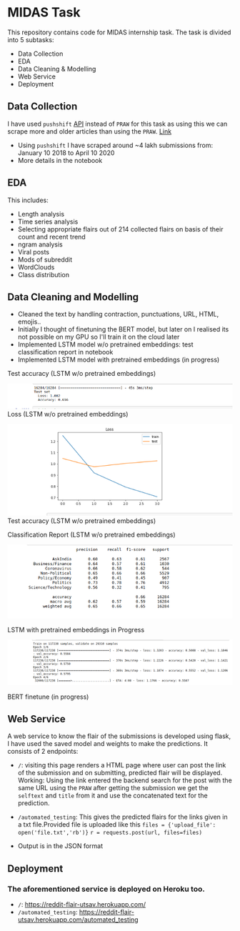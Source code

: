 # MIDAS Task


This repository contains code for MIDAS internship task. The task is divided into 5 subtasks:

  - Data Collection
  - EDA
  - Data Cleaning & Modelling
  - Web Service
  - Deployment

## Data Collection
I have used `pushshift` [API](https://github.com/pushshift/api) instead of `PRAW` for this task as using this we can scrape more and older articles than using the `PRAW`. [Link](https://www.reddit.com/r/redditdev/comments/8qx7t7/why_does_praw_limit_number_of_submissions_for/) 
  - Using `pushshift` I have scraped around ~4 lakh submissions from: January 10 2018 to April 10 2020
  - More details in the notebook


## EDA
This includes:
  - Length analysis
  - Time series analysis
  - Selecting appropriate flairs out of 214 collected flairs on basis of their count and recent trend
  - ngram analysis
  - Viral posts
  - Mods of subreddit
  - WordClouds
  - Class distribution

## Data Cleaning and Modelling
  - Cleaned the text by handling contraction, punctuations, URL, HTML, emojis..
  - Initially I thought of finetuning the BERT model, but later on I realised its not possible on my GPU so I'll train it on the cloud later
  - Implemented LSTM model w/o pretrained embeddings: test classification report in notebook
  - Implemented LSTM model with pretrained embeddings (in progress)

Test accuracy (LSTM w/o pretrained embeddings)

![title](img/test_accuracy.png)
Loss (LSTM w/o pretrained embeddings)

![title](img/loss.png)
Test accuracy (LSTM w/o pretrained embeddings)

Classification Report (LSTM w/o pretrained embeddings)

![title](img/class_report.png)

LSTM with pretrained embeddings in Progress

![title](img/w_embeddings.png)


BERT finetune (in progress)

## Web Service
A web service to know the flair of the submissions is developed using flask, I have used the saved model and weights to make the predictions. It consists of 2 endpoints:
  - `/`: visiting this page renders a HTML page where user can post the link of the submission and on submitting, predicted flair will be displayed. Working: Using the link entered the backend search for the post with the same URL using the `PRAW` after getting the submission we get the `selftext` and `title` from it and use the concatenated text for the prediction.
  
  - `/automated_testing`: This gives the predicted flairs for the links given in a txt file.Provided file is uploaded like this 
    `files = {'upload_file': open('file.txt','rb')}`
    `r = requests.post(url, files=files)` 
- Output is in the JSON format


## Deployment
### The aforementioned service is deployed on Heroku too.
  - `/`: https://reddit-flair-utsav.herokuapp.com/ 
  - `/automated_testing`: https://reddit-flair-utsav.herokuapp.com/automated_testing

